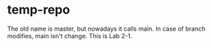 # temp-repo
The old name is master, but nowadays it calls main.
In case of branch modifies, main isn't change.
This is Lab 2-1.
